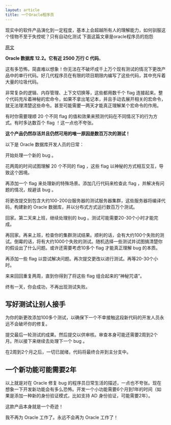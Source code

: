 ```yaml
---
layout: article
title: 一个Oracle程序员
---
```

现实中的软件产品演化到一定程度，基本上会超越所有人的理解能力，如何驯服这个怪物不至于失控呢？只有自动化测试
下面这篇文章是oracle程序员的抱怨

[原文](https://news.ycombinator.com/item?id=18442941)


**Oracle 数据库 12.2。它有近 2500 万行 C 代码**。

这有多恐怖，简直难以想象！你无法在不破坏成千上万个现有测试的情况下更改产品中的单行代码。好几代程序员在有限的项目期限内编写了这些代码，其中充斥着大量的垃圾代码。

非常复杂的逻辑、内存管理、上下文切换等，这些都用数千个 flag 连接起来。整个代码充斥着神秘的宏命令，如果不拿出笔记本，并且手动去展开相关的宏命令，就无法理清楚这些命令。甚至可能需要一两天才能真正理解某个宏命令的作用。

有时你需要理顺 20 个不同 flag 的值和效果来预测代码在不同情况下的行为方式。有时多达数百个 flag ！这一点也不夸张。

**这个产品仍然存活并且仍然可用的唯一原因是数百万次的测试！**

以下是 Oracle 数据库开发人员的日常：

开始处理一个新的 bug 。

花两周的时间试图理解 20 个不同的 flag ，这些 flag 以神秘的方式相互交互，导致这个困境。

再添加一个 flag 来处理新的特殊场景。添加几行代码来检查此 flag ，并解决有问题的情况，规避该 bug 。

将更改提交到包含大约100-200台服务器的测试服务器集群，这些服务器将编译代码，构建新的 Oracle 数据库，并以分布式方式运行数百万个测试。

回家。第二天来上班，继续处理别的 bug 。测试可能需要20-30个小时才能完成。

再回家。再来上班，检查你的集群测试结果。顺利的话，会有大约100个失败的测试。倒霉的话，将有大约1000个失败的测试。随机选择一些测试并试图搞清楚你的假设出了什么问题。或许还需要考虑10多个 flag 才能真正理解 bug 的本质。

再添加一些 flag 以尝试解决问题。再次提交更改以进行测试。再等20-30个小时。

来来回回重复两周，直到你得到了将这些 flag 组合起来的“神秘咒语”。

终有一天，你会成功，不再出现测试失败。

## 写好测试让别人接手

为你的新更改添加100多个测试，以确保下一个不幸接触这段新代码的开发人员永远不会破坏你的修复。

提交最后一轮测试的成果。然后提交以供审核。审查本身可能还需要2周到2个月。所以接下来继续去处理下一个 bug 。

在2周到2个月之后，一切已就绪，代码将最终合并到主分支中。


## 一个新功能可能需要2年

以上就是对在 Oracle 修复 bug 的程序员日常生活的描述，一点也不夸张。现在想象一下开发新功能会有多么恐怖。开发一个小功能需要6个月到1年的时间（如果是添加一种新的身份验证模式，比如支持 AD 身份验证，可能需要2年）。

这款产品本身就是一个奇迹！

我不再为 Oracle 工作了。永远不会再为 Oracle 工作了！
